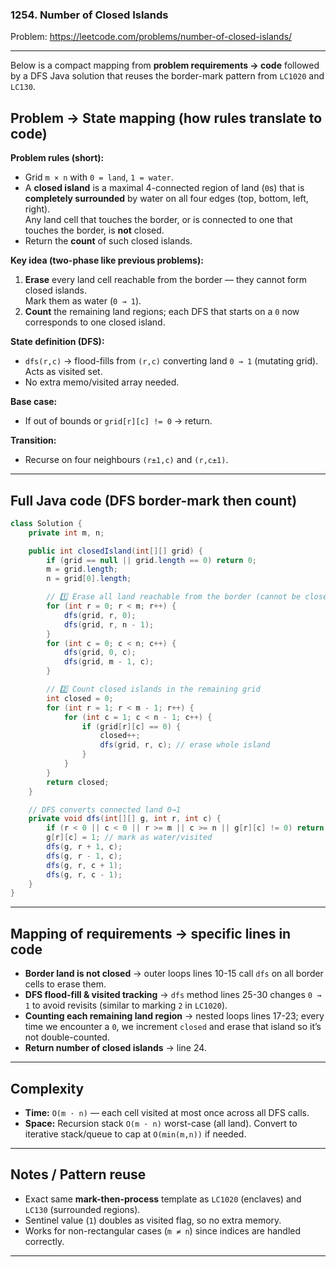 ### 1254. Number of Closed Islands
Problem: https://leetcode.com/problems/number-of-closed-islands/

---

Below is a compact mapping from **problem requirements → code** followed by a DFS Java solution that reuses the border-mark pattern from `LC1020` and `LC130`.

## Problem → State mapping (how rules translate to code)

**Problem rules (short):**
- Grid `m × n` with `0 = land`, `1 = water`.
- A **closed island** is a maximal 4-connected region of land (`0`s) that is **completely surrounded** by water on all four edges (top, bottom, left, right).  
  Any land cell that touches the border, or is connected to one that touches the border, is **not** closed.
- Return the **count** of such closed islands.

**Key idea (two-phase like previous problems):**
1. **Erase** every land cell reachable from the border — they cannot form closed islands.  
   Mark them as water (`0 → 1`).
2. **Count** the remaining land regions; each DFS that starts on a `0` now corresponds to one closed island.

**State definition (DFS):**
- `dfs(r,c)` → flood-fills from `(r,c)` converting land `0 → 1` (mutating grid). Acts as visited set.
- No extra memo/visited array needed.

**Base case:**
- If out of bounds or `grid[r][c] != 0` → return.

**Transition:**
- Recurse on four neighbours `(r±1,c)` and `(r,c±1)`.

---

## Full Java code (DFS border-mark then count)

```java
class Solution {
    private int m, n;

    public int closedIsland(int[][] grid) {
        if (grid == null || grid.length == 0) return 0;
        m = grid.length;
        n = grid[0].length;

        // 1️⃣ Erase all land reachable from the border (cannot be closed)
        for (int r = 0; r < m; r++) {
            dfs(grid, r, 0);
            dfs(grid, r, n - 1);
        }
        for (int c = 0; c < n; c++) {
            dfs(grid, 0, c);
            dfs(grid, m - 1, c);
        }

        // 2️⃣ Count closed islands in the remaining grid
        int closed = 0;
        for (int r = 1; r < m - 1; r++) {
            for (int c = 1; c < n - 1; c++) {
                if (grid[r][c] == 0) {
                    closed++;
                    dfs(grid, r, c); // erase whole island
                }
            }
        }
        return closed;
    }

    // DFS converts connected land 0→1
    private void dfs(int[][] g, int r, int c) {
        if (r < 0 || c < 0 || r >= m || c >= n || g[r][c] != 0) return;
        g[r][c] = 1; // mark as water/visited
        dfs(g, r + 1, c);
        dfs(g, r - 1, c);
        dfs(g, r, c + 1);
        dfs(g, r, c - 1);
    }
}
```

---

## Mapping of requirements → specific lines in code

* **Border land is not closed** → outer loops lines 10-15 call `dfs` on all border cells to erase them.
* **DFS flood-fill & visited tracking** → `dfs` method lines 25-30 changes `0 → 1` to avoid revisits (similar to marking `2` in `LC1020`).
* **Counting each remaining land region** → nested loops lines 17-23; every time we encounter a `0`, we increment `closed` and erase that island so it’s not double-counted.
* **Return number of closed islands** → line 24.

---

## Complexity

* **Time:** `O(m · n)` — each cell visited at most once across all DFS calls.
* **Space:** Recursion stack `O(m · n)` worst-case (all land). Convert to iterative stack/queue to cap at `O(min(m,n))` if needed.

---

## Notes / Pattern reuse

- Exact same **mark-then-process** template as `LC1020` (enclaves) and `LC130` (surrounded regions).
- Sentinel value (`1`) doubles as visited flag, so no extra memory.
- Works for non-rectangular cases (`m ≠ n`) since indices are handled correctly.

---
